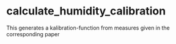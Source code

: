 # calculate_humidity_calibration
This generates a kalibration-function from measures given in the corresponding paper
